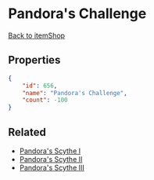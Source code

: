 # Pandora's Challenge

<no description available>

[Back to itemShop](../item-shops.md)

## Properties

```json
{
    "id": 656,
    "name": "Pandora's Challenge",
    "count": -100
}
```

## Related

- [Pandora's Scythe I](../items/19420-pandora-s-scythe-i.md)
- [Pandora's Scythe II](../items/19421-pandora-s-scythe-ii.md)
- [Pandora's Scythe III](../items/19422-pandora-s-scythe-iii.md)

